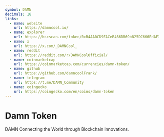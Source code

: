 ```yaml
---
symbol: DAMN
decimals: 18
links:
  - name: website
    url: https://damncool.io/
  - name: explorer
    url: https://bscscan.com/token/0xB4AA0CD9FACeB466DB69b825DC666EdAF3293d28
  - name: x
    url: https://x.com/_DAMNCool_
  - name: reddit
    url: https://reddit.com/r/DAMNCoolOfficial/
  - name: coinmarketcap
    url: https://coinmarketcap.com/currencies/damn-token/
  - name: github
    url: https://github.com/damncoolFrank/
  - name: telegram
    url: https://t.me/DAMN_Community
  - name: coingecko
    url: https://coingecko.com/en/coins/damn-token
---
```


# Damn Token

DAMN Connecting the World through Blockchain Innovations.
